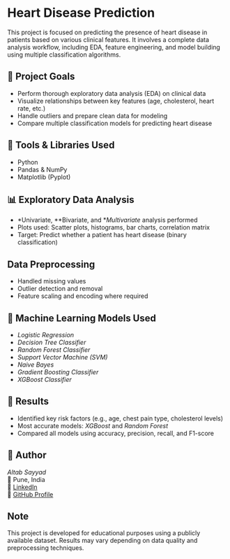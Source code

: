 #  Heart Disease Prediction

This project is focused on predicting the presence of heart disease in patients based on various clinical features. It involves a complete data analysis workflow, including EDA, feature engineering, and model building using multiple classification algorithms.

## 📌 Project Goals
- Perform thorough exploratory data analysis (EDA) on clinical data
- Visualize relationships between key features (age, cholesterol, heart rate, etc.)
- Handle outliers and prepare clean data for modeling
- Compare multiple classification models for predicting heart disease

## 🧰 Tools & Libraries Used
- Python  
- Pandas & NumPy  
- Matplotlib (Pyplot)

## 📊 Exploratory Data Analysis
- *Univariate, **Bivariate, and **Multivariate* analysis performed  
- Plots used: Scatter plots, histograms, bar charts, correlation matrix
- Target: Predict whether a patient has heart disease (binary classification)

## Data Preprocessing
- Handled missing values
- Outlier detection and removal
- Feature scaling and encoding where required

## 🤖 Machine Learning Models Used
- *Logistic Regression*  
- *Decision Tree Classifier*  
- *Random Forest Classifier*  
- *Support Vector Machine (SVM)*  
- *Naive Bayes*  
- *Gradient Boosting Classifier*  
- *XGBoost Classifier*

## 📌 Results
- Identified key risk factors (e.g., age, chest pain type, cholesterol levels)
- Most accurate models: *XGBoost* and *Random Forest*
- Compared all models using accuracy, precision, recall, and F1-score

## 🙌 Author
*Altab Sayyad*  
📍 Pune, India  
🔗 [LinkedIn](https://www.linkedin.com/in/altab-sayyad-428294290)  
📂 [GitHub Profile](https://github.com/AltafAli04)

## Note
This project is developed for educational purposes using a publicly available dataset. Results may vary depending on data quality and preprocessing techniques.


